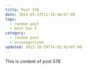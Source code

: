 ```yaml
---
title: Post 578
date: 2014-05-23T21:16:46+07:00
tags:
  - random post
  - post has 5
category:
  - random post
  - uncategorized
updated: 2012-10-19T14:01:02+07:00
---
```

This is content of post 578